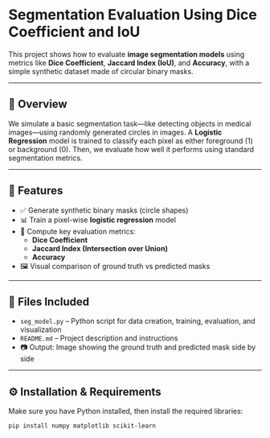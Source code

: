 # Segmentation Evaluation Using Dice Coefficient and IoU

This project shows how to evaluate **image segmentation models** using metrics like **Dice Coefficient**, **Jaccard Index (IoU)**, and **Accuracy**, with a simple synthetic dataset made of circular binary masks.

---

## 📌 Overview

We simulate a basic segmentation task—like detecting objects in medical images—using randomly generated circles in images. A **Logistic Regression** model is trained to classify each pixel as either foreground (1) or background (0). Then, we evaluate how well it performs using standard segmentation metrics.

---

## 🚀 Features

- ✅ Generate synthetic binary masks (circle shapes)
- 📊 Train a pixel-wise **logistic regression** model
- 📐 Compute key evaluation metrics:
  - **Dice Coefficient**
  - **Jaccard Index (Intersection over Union)**
  - **Accuracy**
- 🖼️ Visual comparison of ground truth vs predicted masks

---

## 📁 Files Included

- `seg_model.py` – Python script for data creation, training, evaluation, and visualization
- `README.md` – Project description and instructions
- 📷 Output: Image showing the ground truth and predicted mask side by side

---

## ⚙️ Installation & Requirements

Make sure you have Python installed, then install the required libraries:

```bash
pip install numpy matplotlib scikit-learn

